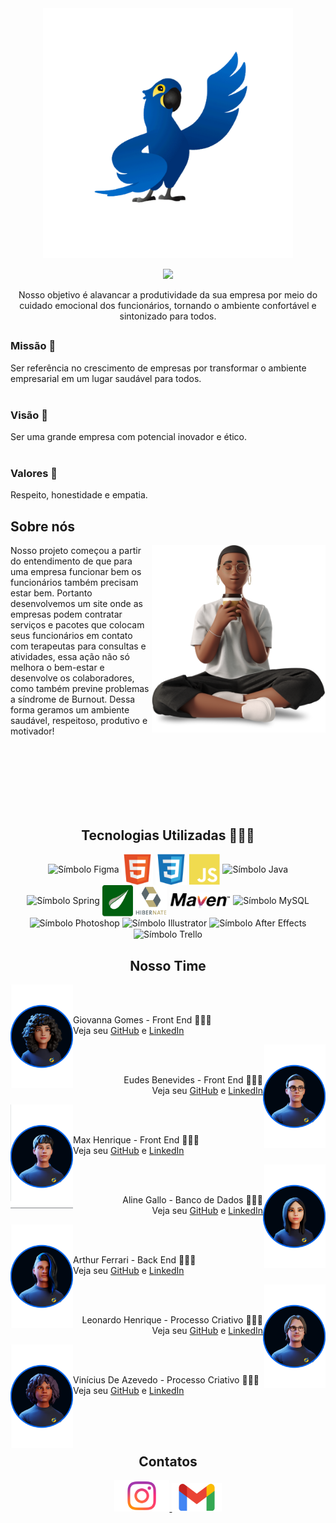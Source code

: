 <div align="center">
<img src="Post-instag.gif" alt="Logo MyAra" width="400"> 
</div>
<p align="center"> 
    <img src="https://readme-typing-svg.herokuapp.com?font=Outfit&size=33&duration=4500&color=0067F0&width=650&lines=Melhore+a+produtividade+da+sua+empresa!"(https://git.io/typing-svg>
 </p>
 
 <p align="center">
Nosso objetivo é alavancar a produtividade da sua empresa por meio do cuidado emocional dos funcionários, tornando o ambiente confortável e sintonizado para todos.
</p>

##

<p><h3>Missão 🚀</h3>
Ser referência no crescimento de empresas por transformar o ambiente empresarial em um lugar saudável para todos.
<br> <br>
<h3>Visão 👀</h3>
Ser uma grande empresa com potencial inovador e ético.
<br> <br>
<h3>Valores 🤝</h3>
Respeito, honestidade e empatia.
</p>

  ##
  
 <p><h2>Sobre nós </h2>
 
<img align="right" src="https://raw.githubusercontent.com/projetoMyAra/projetoMyAra/main/girl%20with%20coffee%20(1).png" height="300px"> 

Nosso projeto começou a partir do entendimento de que para uma empresa funcionar bem os funcionários também precisam estar bem. Portanto desenvolvemos um site onde as empresas podem contratar serviços e pacotes que colocam seus funcionários em contato com terapeutas para consultas e atividades, essa ação não só melhora o 
bem-estar e desenvolve os colaboradores, como também previne problemas a síndrome de Burnout. Dessa forma geramos um ambiente saudável, respeitoso, produtivo e motivador!</p> 
  
   <br>
   <br>
   <br>
   <br>
   <br>
   <br>
 
 <h2 align="center">Tecnologias Utilizadas 👨🏻‍💻</h2>
   <div align="center">
 <img align="center" alt="Símbolo Figma" height="50" src="https://cdn.jsdelivr.net/gh/devicons/devicon/icons/figma/figma-original.svg" /> 
 <img align="center" alt="Símbolo HTML" height="50" src="https://raw.githubusercontent.com/devicons/devicon/master/icons/html5/html5-original.svg">
 <img align="center" alt="Símbolo CSS" height="50" src="https://raw.githubusercontent.com/devicons/devicon/master/icons/css3/css3-original.svg">
 <img align="center" alt="Símbolo JavaScript" height="50" src="https://raw.githubusercontent.com/devicons/devicon/master/icons/javascript/javascript-plain.svg">
 <img align="center" alt="Símbolo Java" height="50" src="https://cdn.jsdelivr.net/gh/devicons/devicon/icons/java/java-original.svg">
 <img align="center" alt="Símbolo Spring" height="50" src="https://cdn.jsdelivr.net/gh/devicons/devicon/icons/spring/spring-original.svg">
 <img align="center" alt="Símbolo Thymeleaf" height="50" src="Group 340.png">
 <img align="center" alt="Símbolo Hibernate" height="50" src="Group 356.png">
 <img align="center" alt="Símbolo Maven" height="25" src="Group 355.png">
 <img align="center" alt="Símbolo MySQL" height="70" src="https://cdn.jsdelivr.net/gh/devicons/devicon/icons/mysql/mysql-original-wordmark.svg">
 <img align="center" alt="Símbolo Photoshop" height="50" src="https://cdn.jsdelivr.net/gh/devicons/devicon/icons/photoshop/photoshop-line.svg">
 <img align="center" alt="Símbolo Illustrator" height="50" src="https://cdn.jsdelivr.net/gh/devicons/devicon/icons/illustrator/illustrator-line.svg">  
 <img align="center" alt="Símbolo After Effects" height="50" src="https://cdn.jsdelivr.net/gh/devicons/devicon/icons/aftereffects/aftereffects-original.svg">
 <img align="center" alt="Símbolo Trello" height="50" src="https://cdn.jsdelivr.net/gh/devicons/devicon/icons/trello/trello-plain.svg">
   </div>
 
  ##
  
   <h2 align="center">Nosso Time</h2>
   
<img align="left" src="Avata_-_Gii.png" width="100"><br><br>

Giovanna Gomes - Front End 👨🏻‍💻
<br>
Veja seu [GitHub](https://github.com/annavoigg) e [LinkedIn](https://www.linkedin.com/in/giovanna-gomes-cortez-790197229/)

<img align="right" src="Avata_-_Eudes.png" width="100"><br><br>

<p align="right">Eudes Benevides - Front End 👨🏻‍💻
<br>
Veja seu <a href="https://github.com/MecStitch">GitHub</a> e <a href="https://www.linkedin.com/in/eudes-benevides/">LinkedIn</a></P>

<img align="left" src="Avata_-_Max.png" width="100"><br><br>

Max Henrique - Front End 👨🏻‍💻
<br>
Veja seu [GitHub](https://github.com/MaxHenriique) e [LinkedIn](https://www.linkedin.com/in/max-henrique-fontes/)

<img align="right" src="Avata_-_Aline.png" width="100"><br><br>

<p align="right">Aline Gallo - Banco de Dados 👨🏻‍💻
<br>
Veja seu <a href="https://github.com/Aline1002">GitHub</a> e <a href="https://www.linkedin.com/in/alinegallo/">LinkedIn</a></P>

<img align="left" src="Avata_-_Arthur.png" width="100"><br><br>

Arthur Ferrari - Back End 👨🏻‍💻
<br>
Veja seu [GitHub](https://github.com/Arthcode08) e [LinkedIn](https://www.linkedin.com/in/arthur-ferrari/)

<img align="right" src="Avata_-_Leo.png" width="100"><br><br>

<p align="right">Leonardo Henrique - Processo Criativo 👨🏻‍💻
<br>
Veja seu <a href="https://github.com/LeoLimao">GitHub</a> e <a href="https://www.linkedin.com/in/leolima00/">LinkedIn</a></P>

<img align="left" src="Avata_-_Vini.png" width="100"><br><br>

Vinícius De Azevedo - Processo Criativo 👨🏻‍💻
<br>
Veja seu [GitHub]() e [LinkedIn](https://www.linkedin.com/in/vin%C3%ADcius-de-azevedo-76787b197/)




  
  ##
  
  <br>
  <br>
  
  <div align="center">
  <h2>Contatos</h2>
  <a href="https://www.instagram.com/projetomyara" target="_blank"><img src="https://raw.githubusercontent.com/projetoMyAra/projetoMyAra/main/instagram_icon_logo.png" height="50">
    <a href="mailto:projeto.myara@gmail.com" alt="Gmail"><img src="https://raw.githubusercontent.com/projetoMyAra/projetoMyAra/main/Gmail-Logo.png" height="45">
    </div> 

